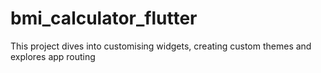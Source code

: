 # bmi_calculator_flutter
This project dives into customising widgets, creating custom themes and explores app routing 
